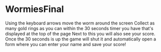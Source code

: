 # WormiesFinal
Using the keyboard arrows move the worm around the screen Collect as many gold rings as you can within the 30 seconds timer you have that's displayed at the top of the page Next to this you will also see your score. Once the 30 seconds is up the game will shut it and automatically open a form where you can enter your name and save your score!
